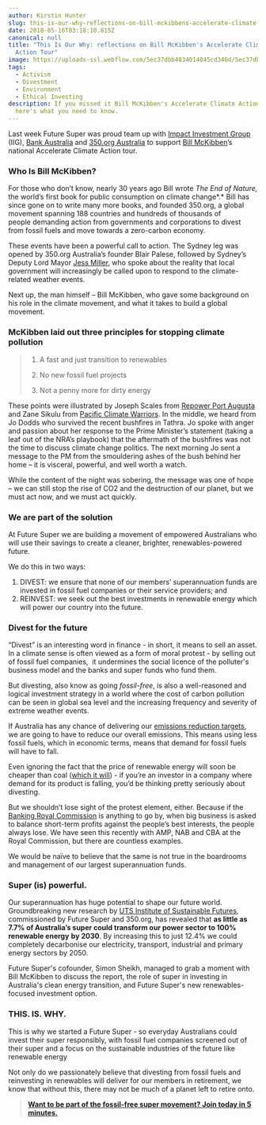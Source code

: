 ```yaml
---
author: Kirstin Hunter
slug: this-is-our-why-reflections-on-bill-mckibbens-accelerate-climate-action-tour
date: 2018-05-16T03:18:10.815Z
canonical: null
title: "This Is Our Why: reflections on Bill McKibben's Accelerate Climate
  Action Tour"
image: https://uploads-ssl.webflow.com/5ec37dbb4834014045cd346d/5ec37dbc4834018910cd3baa_this-is-our-why-blog-post%20(1).png
tags:
  - Activism
  - Divestment
  - Environment
  - Ethical Investing
description: If you missed it Bill McKibben's Accelerate Climate Action Tour,
  here's what you need to know.
---
```

Last week Future Super was proud team up with [Impact Investment Group](https://www.impact-group.com.au/) (IIG), [Bank Australia](https://bankaust.com.au/) and [350.org Australia](http://www.350.org.au) to support [Bill McKibben](http://www.billmckibben.com/)’s national Accelerate Climate Action tour.

### Who Is Bill McKibben?

For those who don’t know, nearly 30 years ago Bill wrote *The End of Nature,* the world’s first book for public consumption on climate change*.* Bill has since gone on to write many more books, and founded 350.org, a global movement spanning 188 countries and hundreds of thousands of people demanding action from governments and corporations to divest from fossil fuels and move towards a zero-carbon economy.

These events have been a powerful call to action. The Sydney leg was opened by 350.org Australia’s founder Blair Palese, followed by Sydney’s Deputy Lord Mayor [Jess Miller](https://www.smh.com.au/national/nsw/jess-miller-becomes-youngest-deputy-lord-mayor-of-city-of-sydney-20170919-gyk2ns.html), who spoke about the reality that local government will increasingly be called upon to respond to the climate-related weather events.

Next up, the man himself – Bill McKibben, who gave some background on his role in the climate movement, and what it takes to build a global movement.

### **McKibben laid out three principles for stopping climate pollution**

> 1. A fast and just transition to renewables
>
> 2. No new fossil fuel projects
>
> 3. Not a penny more for dirty energy

These points were illustrated by Joseph Scales from [Repower Port Augusta](http://repowerportaugusta.org/) and Zane Sikulu from [Pacific Climate Warriors](https://350pacific.org/pacific-climate-warriors/). In the middle, we heard from Jo Dodds who survived the recent bushfires in Tathra. Jo spoke with anger and passion about her response to the Prime Minister’s statement (taking a leaf out of the NRA’s playbook) that the aftermath of the bushfires was not the time to discuss climate change politics. The next morning Jo sent a message to the PM from the smouldering ashes of the bush behind her home – it is visceral, powerful, and well worth a watch.

While the content of the night was sobering, the message was one of hope – we can still stop the rise of CO2 and the destruction of our planet, but we must act now, and we must act quickly.

### **We are part of the solution**

At Future Super we are building a movement of empowered Australians who will use their savings to create a cleaner, brighter, renewables-powered future.

We do this in two ways:

1. DIVEST: we ensure that none of our members’ superannuation funds are invested in fossil fuel companies or their service providers; and
2. REINVEST: we seek out the best investments in renewable energy which will power our country into the future.

### **Divest for the future**

“Divest” is an interesting word in finance - in short, it means to sell an asset. In a climate sense is often viewed as a form of moral protest - by selling out of fossil fuel companies,  it undermines the social licence of the polluter's business model and the banks and super funds who fund them.

But divesting, also know as going *fossil-free*, is also a well-reasoned and logical investment strategy in a world where the cost of carbon pollution can be seen in global sea level and the increasing frequency and severity of extreme weather events.

If Australia has any chance of delivering our [emissions reduction targets](http://www.environment.gov.au/system/files/resources/c42c11a8-4df7-4d4f-bf92-4f14735c9baa/files/factsheet-australias-2030-climate-change-target.pdf), we are going to have to reduce our overall emissions. This means using less fossil fuels, which in economic terms, means that demand for fossil fuels will have to fall.

Even ignoring the fact that the price of renewable energy will soon be cheaper than coal ([which it will](https://www.forbes.com/sites/dominicdudley/2018/01/13/renewable-energy-cost-effective-fossil-fuels-2020/#3dd87d84ff2e)) - if you’re an investor in a company where demand for its product is falling, you’d be thinking pretty seriously about divesting.

But we shouldn’t lose sight of the protest element, either. Because if the [Banking Royal Commission](http://www.abc.net.au/news/story-streams/banking-royal-commission/) is anything to go by, when big business is asked to balance short-term profits against the people’s best interests, the people always lose. We have seen this recently with AMP, NAB and CBA at the Royal Commission, but there are countless examples.

We would be naïve to believe that the same is not true in the boardrooms and management of our largest superannuation funds.

### **Super (is) powerful.**

Our superannuation has huge potential to shape our future world. Groundbreaking new research by [UTS Institute of Sustainable Futures](https://www.uts.edu.au/research-and-teaching/our-research/institute-sustainable-futures/our-research/energy-and-climate/supercharging-clean-energy), commissioned by Future Super and 350.org, has revealed that **as little as 7.7% of Australia’s super could transform our power sector to 100% renewable energy** **by 2030**. By increasing this to just 12.4% we could completely decarbonise our electricity, transport, industrial and primary energy sectors by 2050.

Future Super's cofounder, Simon Sheikh, managed to grab a moment with Bill McKibben to discuss the report, the role of super in investing in Australia's clean energy transition, and Future Super's new renewables-focused investment option.

### **THIS. IS. WHY.**

This is why we started a Future Super - so everyday Australians could invest their super responsibly, with fossil fuel companies screened out of their super and a focus on the sustainable industries of the future like renewable energy

Not only do we passionately believe that divesting from fossil fuels and reinvesting in renewables will deliver for our members in retirement, we know that without this, there may not be much of a planet left to retire onto.

> **[Want to be part of the fossil-free super movement? Join today in 5 minutes.](http://www.myfuturesuper.com.au)**

‍